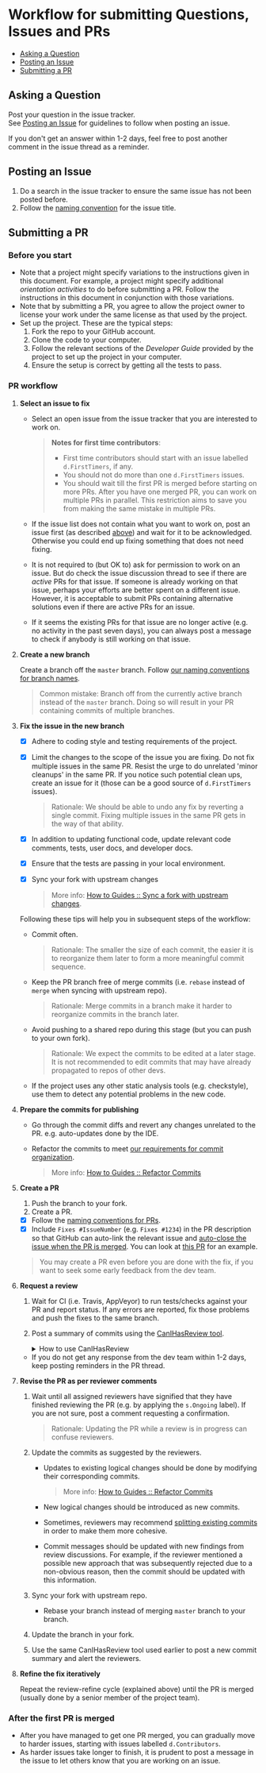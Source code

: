 # Workflow for submitting Questions, Issues and PRs

* [Asking a Question](#asking-a-question)
* [Posting an Issue](#posting-an-issue)
* [Submitting a PR](#submitting-a-pr)

## Asking a Question

Post your question in the issue tracker.<br>
See [Posting an Issue](#posting-an-issue) for guidelines to follow when posting an issue.

If you don't get an answer within 1-2 days, feel free to post another comment in the issue thread as a reminder.


## Posting an Issue

1. Do a search in the issue tracker to ensure the same issue has not been posted before.
1. Follow the [naming convention](FormatsAndConventions.md#issue) for the issue title. 


## Submitting a PR

### Before you start

* Note that a project might specify variations to the instructions given in this document.
  For example, a project might specify additional _orientation activities_ to do before submitting a PR. 
  Follow the instructions in this document in conjunction with those variations. 
* Note that by submitting a PR, you agree to allow the project owner to license your work under the same 
  license as that used by the project.
* Set up the project. These are the typical steps:
   1. Fork the repo to your GitHub account. 
   1. Clone the code to your computer.
   1. Follow the relevant sections of the _Developer Guide_ provided by the project to set up the project 
      in your computer. 
   1. Ensure the setup is correct by getting all the tests to pass.

### PR workflow

1. **Select an issue to fix** 
   
   * Select an open issue from the issue tracker that you are interested to work on.
   
     > **Notes for first time contributors**:
     > 
     > * First time contributors should start with an issue labelled `d.FirstTimers`, if any. 
     > * You should not do more than one `d.FirstTimers` issues.<br>
     > * You should wait till the first PR is merged before starting on more PRs. 
     >   After you have one merged PR, you can work on multiple PRs in parallel.
     >   This restriction aims to save you from making the same mistake in multiple PRs.
     
   * If the issue list does not contain what you want to work on, post an issue first (as described [above](#posting-an-issue))
     and wait for it to be acknowledged. Otherwise you could end up fixing something that does not need fixing.
   * It is not required to (but OK to) ask for permission to work on an issue. 
     But do check the issue discussion thread to see if there are _active_ PRs for that issue. 
     If someone is already working on that issue, perhaps your efforts are better spent on a different issue.<br>
     However, it is acceptable to submit PRs containing alternative solutions even if there are active PRs for an issue.
   * If it seems the existing PRs for that issue are no longer active (e.g. no activity in the past seven days), 
     you can always post a message to check if anybody is still working on that issue.

1. **Create a new branch** 

   Create a branch off the `master` branch. 
   Follow [our naming conventions for branch names](FormatsAndConventions.md#branch).
   
   > Common mistake: Branch off from the currently active branch instead of the `master` branch.
   > Doing so will result in your PR containing commits of multiple branches.
   
1. **Fix the issue in the new branch**
   
   - [x] Adhere to coding style and testing requirements of the project.
   - [x] Limit the changes to the scope of the issue you are fixing. Do not fix multiple issues in the same PR. 
     Resist the urge to do unrelated 'minor cleanups' in the same PR. If you notice such potential clean ups, 
     create an issue for it (those can be a good source of `d.FirstTimers` issues).
   
     > Rationale: We should be able to undo any fix by reverting a single commit. Fixing multiple issues in the same
     > PR gets in the way of that ability.
     
   - [x] In addition to updating functional code, update relevant code comments, tests, user docs, and developer docs.
   - [x] Ensure that the tests are passing in your local environment. 
   - [x] Sync your fork with upstream changes 
   
     > More info: [How to Guides :: Sync a fork with upstream changes](HowToGuides.md#sync-a-fork-with-upstream-changes).
   
   Following these tips will help you in subsequent steps of the workflow: 
   
   * Commit often. 
   
     > Rationale: The smaller the size of each commit, the easier it is to reorganize them later to form a 
     > more meaningful commit sequence.
     
   * Keep the PR branch free of merge commits (i.e. `rebase` instead of `merge` when syncing with upstream repo). 
        
     > Rationale: Merge commits in a branch make it harder to reorganize commits in the branch later. 
        
   * Avoid pushing to a shared repo during this stage (but you can push to your own fork).
   
     > Rationale: We expect the commits to be edited at a later stage. 
     > It is not recommended to edit commits that may have already propagated to repos of other devs.
   
   * If the project uses any other static analysis tools (e.g. checkstyle), use them to detect any potential problems
     in the new code.
     
1. **Prepare the commits for publishing**

   * Go through the commit diffs and revert any changes unrelated to the PR. e.g. auto-updates done by the IDE. 
   * Refactor the commits to meet [our requirements for commit organization](FormatsAndConventions.md#commit-organization).
   
     > More info: [How to Guides :: Refactor Commits](HowToGuides.md#refactor-commits)

1. **Create a PR** 
      
   1. Push the branch to your fork.
   1. Create a PR.
     - [x] Follow the [naming conventions for PRs](FormatsAndConventions.md#pr).
     - [x] Include `Fixes #IssueNumber` (e.g. `Fixes #1234`) in the PR description so that GitHub can auto-link the 
       relevant issue and 
       [auto-close the issue when the PR is merged](https://help.github.com/articles/closing-issues-via-commit-messages/).
       You can look at [this PR](https://github.com/se-edu/addressbook-level4/pull/237) for an example.

   > You may create a PR even before you are done with the fix, if you want to seek some early feedback from 
   > the dev team.
      
1. **Request a review**

   1. Wait for CI (i.e. Travis, AppVeyor) to run tests/checks against your PR and report status. 
      If any errors are reported, fix those problems and push the fixes to the same branch.
   
   1. Post a summary of commits using the 
      [CanIHasReview tool](https://github.com/pyokagan/canihasreview/).
    
      <details>
      <summary>How to use CanIHasReview</summary>
      
      1. Navigate to your PR. e.g. `https://github.com/se-edu/addressbook-level4/pull/237`.
      1. Replace `github.com` in the PR URL with `canihasreview.herokuapp.com`. The resulting URL should be 
         something like `https://canihasreview.herokuapp.com/se-edu/addressbook-level4/pull/237`.
      1. Click `Submit new iteration` button. It will post a summary of the PR similar to 
         [this example](https://github.com/se-edu/addressbook-level4/pull/209#issuecomment-270905049).
      
      </details>
    
   * If you do not get any response from the dev team within 1-2 days, keep posting reminders in the PR thread.

1. **Revise the PR as per reviewer comments** 

    1. Wait until all assigned reviewers have signified that they have finished reviewing the PR (e.g. by applying the 
       `s.Ongoing` label). If you are not sure, post a comment requesting a confirmation.
    
       > Rationale: Updating the PR while a review is in progress can confuse reviewers.
       
    1. Update the commits as suggested by the reviewers.
    
       * Updates to existing logical changes should be done by modifying their corresponding commits.
       
         > More info: [How to Guides :: Refactor Commits](HowToGuides.md#refactor-commits)
       
       * New logical changes should be introduced as new commits.
       
       * Sometimes, reviewers may recommend 
         [splitting existing commits](http://sethrobertson.github.io/GitPostProduction/gpp.html#post-production) 
         in order to make them more cohesive.
       
       * Commit messages should be updated with new findings from review discussions. 
         For example, if the reviewer mentioned a possible new approach that was subsequently rejected 
         due to a non-obvious reason, then the commit should be updated with this information.<br>   
    
    1. Sync your fork with upstream repo.
    
       * Rebase your branch instead of merging `master` branch to your branch.   
       
    1. Update the branch in your fork. 
    1. Use the same CanIHasReview tool used earlier to post a new commit summary and alert the reviewers.

1. **Refine the fix iteratively** 

   Repeat the review-refine cycle (explained above) until the PR is merged (usually done by a senior member of 
   the project team).

### After the first PR is merged

  * After you have managed to get one PR merged, you can gradually move to harder issues, 
    starting with issues labelled `d.Contributors`. 
  * As harder issues take longer to finish, it is prudent to post a message in the issue to let others know that 
    you are working on an issue.


